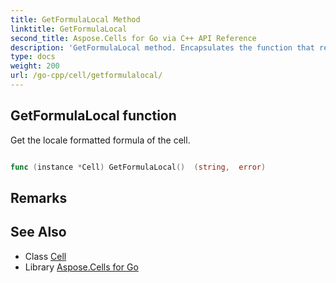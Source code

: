 ```yaml
---
title: GetFormulaLocal Method 
linktitle: GetFormulaLocal
second_title: Aspose.Cells for Go via C++ API Reference
description: 'GetFormulaLocal method. Encapsulates the function that represents getformulalocal in Go.'
type: docs
weight: 200
url: /go-cpp/cell/getformulalocal/
---
```


## GetFormulaLocal function

Get the locale formatted formula of the cell.

```go

func (instance *Cell) GetFormulaLocal()  (string,  error) 

```

## Remarks


## See Also

* Class [Cell](../)
* Library [Aspose.Cells for Go](../../)
